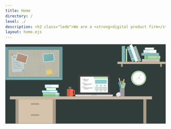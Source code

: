 ```yaml
---
title: Home
directory: /
level: ./
description: <h2 class="lede">We are a <strong>digital product firm</strong> that will help you get to your next strategic milestone faster.</h2>
layout: home.ejs
---
```

<div class="header--image">
  <img src="./images/illustrations/header.svg" alt="Header Illustration"/>
</div>